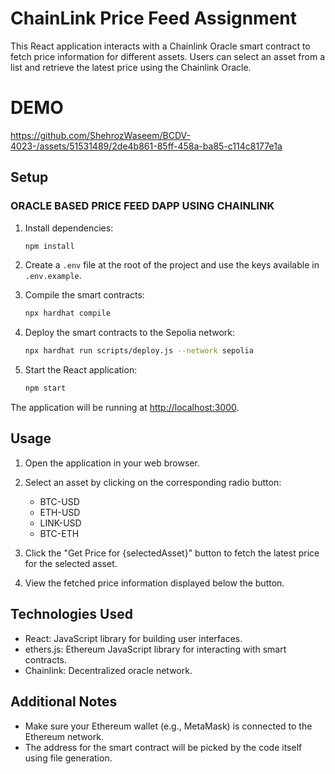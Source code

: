 # ChainLink Price Feed Assignment

This React application interacts with a Chainlink Oracle smart contract to fetch price information for different assets. Users can select an asset from a list and retrieve the latest price using the Chainlink Oracle.

# DEMO
https://github.com/ShehrozWaseem/BCDV-4023-/assets/51531489/2de4b861-85ff-458a-ba85-c114c8177e1a



## Setup

### ORACLE BASED PRICE FEED DAPP USING CHAINLINK

1. Install dependencies:
   ```bash
   npm install
   ```

2. Create a `.env` file at the root of the project and use the keys available in `.env.example`.

3. Compile the smart contracts:
   ```bash
   npx hardhat compile
   ```

4. Deploy the smart contracts to the Sepolia network:
   ```bash
   npx hardhat run scripts/deploy.js --network sepolia
   ```

5. Start the React application:
   ```bash
   npm start
   ```

The application will be running at [http://localhost:3000](http://localhost:3000).

## Usage

1. Open the application in your web browser.

2. Select an asset by clicking on the corresponding radio button:
   - BTC-USD
   - ETH-USD
   - LINK-USD
   - BTC-ETH

3. Click the "Get Price for {selectedAsset}" button to fetch the latest price for the selected asset.

4. View the fetched price information displayed below the button.

## Technologies Used

- React: JavaScript library for building user interfaces.
- ethers.js: Ethereum JavaScript library for interacting with smart contracts.
- Chainlink: Decentralized oracle network.

## Additional Notes

- Make sure your Ethereum wallet (e.g., MetaMask) is connected to the Ethereum network.
- The address for the smart contract will be picked by the code itself using file generation.


